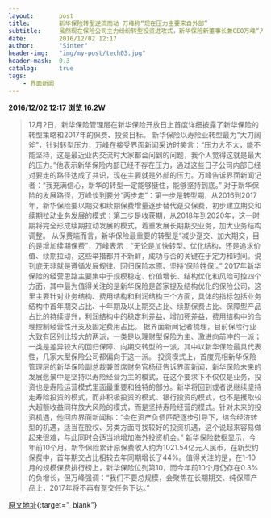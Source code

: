 ```yaml
---
layout:       post
title:        新华保险转型逆流而动 万峰称“现在压力主要来自外部”
subtitle:     虽然现在保险公司主力纷纷转型投资进攻式，新华保险新董事长兼CEO万峰“入主”后却坚持保险回归本源。
date:         2016/12/02 12:17
author:       "Sinter"
header-img:   "img/my-post/tech03.jpg"
header-mask:  0.3
catalog:      true
tags:
    - 界面新闻
---
```


**2016/12/02 12:17**  **浏览 16.2W**

> 12月2日，新华保险管理层在新华保险开放日上首度详细披露了新华保险的转型策略和2017年的保费、投资目标。
新华保险以寿险业转型最为“大刀阔斧”，针对转型压力，万峰在接受界面新闻采访时笑言：“压力大不大，能不能坚持，这是最近业内交流时大家都会问到的问题，我个人觉得这就是最大的压力。”他表示新华保险内部已经不存在压力，通过这些日子公司内部已经对要走的路径达成了共识，现在主要就是外部的压力。万峰告诉界面新闻记者：“我充满信心，新华的转型一定能够挺住，能够坚持到底。”
对于新华保险的发展路径，万峰谈到要分“两步走”：第一步是转型期，从2016到2017年，新华保险要以期交和续期保费增量逐步替代趸交保费，初步建立期交和续期拉动业务发展的模式；第二步是收获期，从2018年到2020年，这一时期将完全形成续期拉动发展的模式，着重发展长期期交业务，加大业务结构调整。
从保费端而言，新华保险最重要的转型是“减少趸交、加大期交，目的是增加续期保费”，万峰表示：“无论是加快转型、优化结构，还是追求价值、续期拉动，这些举措都并不新鲜，成功与否的关键在于定力和时间。说到底无非就是遵循发展规律、回归保险本原、坚持‘保险姓保’。”
2017年新华保险的经营思路主要集中于规模稳定、价值增长、结构优化和风险可控四个方面，其中最为值得关注的是新华保险是首家提及结构优化的保险公司，这里主要针对业务结构、费用结构和利润结构三个方面，具体的指标包括业务结构中首年期交占比、十年期及以上期交占比、续期保费占比、保障型产品占比的持续提升，利润结构中的稳定利差益、增加死差益，费用结构中的合理控制经营性开支及固定费用占比。
据界面新闻记者梳理，目前保险行业大致有区别比较大的两派，一类是以理财型保险为主、激进向前冲的一派；一类是差异较大的回归保障、向期交转型的一派，其中以新华保险最具代表性，几家大型保险公司都偏向于这一派。
投资模式上，首度亮相新华保险管理层的新华保险副总裁兼首席财务官杨征告诉界面新闻，新华保险未来的发展愿景中是坚持以寿险经营为主的模式，在这个要求下不仅仅是业务，投资也是寿险运营模式里面最重要和独特的部分。新华将回到或者说继续坚持走寿险投资的模式，而非积极投资的模式、银行投资的模式，也不是攫取较大超额收益同样放大风险的模式，而是坚持寿险经营的模式。针对未来的投资机遇，他回应界面新闻称：“会在资产负债匹配逐步引导下，结合经济转型的机遇，适当在股权、另类方面寻找较好的投资机遇，这个说起来容易做起来很难，与此同时会适当地增加海外投资机会。”
新华保险数据显示，今年前10个月，新华保险累计原保费收入约为1021.54亿元人民币，在新契约保费中，首年期交占比相较去年同期增长了44%。值得关注的是，在1-10月的规模保费排行榜上，新华保险位列第10，而今年前10个月仍存在0.3%的负增长，但万峰强调：“我们不要总规模，会聚焦在长期期交、纯保障产品上，2017年将不再有趸交任务下达。”


[原文地址](http://www.jiemian.com/article/993064.html){:target="_blank"}


